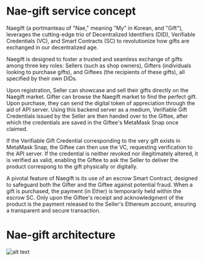 # Nae-gift service concept

Naegift (a portmanteau of "Nae," meaning "My" in Korean, and "Gift"), leverages the cutting-edge trio of Decentralized Identifiers (DID), Verifiable Credentials (VC), and Smart Contracts (SC) to revolutionize how gifts are exchanged in our decentralized age.

Naegift is designed to foster a trusted and seamless exchange of gifts among three key roles: Sellers (such as shop owners), Gifters (individuals looking to purchase gifts), and Giftees (the recipients of these gifts), all specified by their own DIDs.

Upon registration, Seller can showcase and sell their gifts directly on the Naegift market. Gifter can browse the Naegift market to find the perfect gift. Upon purchase, they can send the digital token of appreciation through the aid of API server. Using this backend server as a medium, Verifiable Gift Credentials issued by the Seller are then handed over to the Giftee, after which the credentials are saved in the Giftee's MetaMask Snap once claimed. 

If the Verifiable Gift Credential corresponding to the very gift exists in MetaMask Snap, the Giftee can then use the VC, requesting verification to the API server. If the credential is neither revoked nor illegitimately altered, it is verified as valid, enabling the Giftee to ask the Seller to deliver the product correspong to the gift physically or digitally.

A pivotal feature of Naegift is its use of an escrow Smart Contract, designed to safeguard both the Gifter and the Giftee against potential fraud. When a gift is purchased, the payment (in Ether) is temporarily held within the escrow SC. Only upon the Giftee's receipt and acknowledgment of the product is the payment released to the Seller's Ethereum account, ensuring a transparent and secure transaction.

# Nae-gift architecture
![alt text](<nae-gift architecture.png>)

